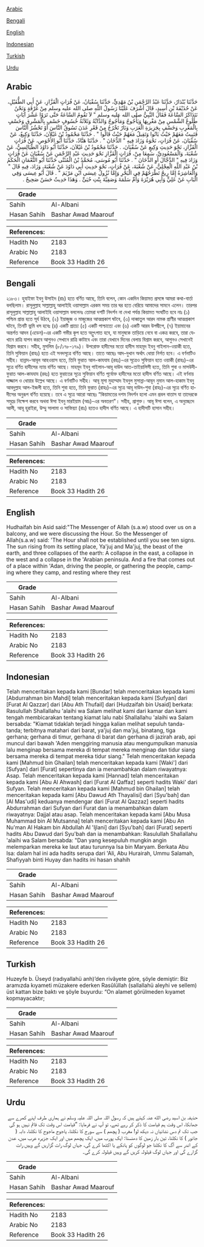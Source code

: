 [Arabic](#arabic)

[Bengali](#bengali)

[English](#english)

[Indonesian](#indonesian)

[Turkish](#turkish)

[Urdu](#urdu)

## Arabic


<div dir="rtl" lang="ar" style={{fontSize:'larger',backgroundColor:'#f8f9fa',padding:20}}>
حَدَّثَنَا بُنْدَارٌ، حَدَّثَنَا عَبْدُ الرَّحْمَنِ بْنُ مَهْدِيٍّ، حَدَّثَنَا سُفْيَانُ، عَنْ فُرَاتٍ الْقَزَّازِ، عَنْ أَبِي الطُّفَيْلِ، عَنْ حُذَيْفَةَ بْنِ أَسِيدٍ، قَالَ أَشْرَفَ عَلَيْنَا رَسُولُ اللَّهِ صلى الله عليه وسلم مِنْ غُرْفَةٍ وَنَحْنُ نَتَذَاكَرُ السَّاعَةَ فَقَالَ النَّبِيُّ صلى الله عليه وسلم ‏"‏ لاَ تَقُومُ السَّاعَةُ حَتَّى تَرَوْا عَشْرَ آيَاتٍ طُلُوعُ الشَّمْسِ مِنْ مَغْرِبِهَا وَيَأْجُوجُ وَمَأْجُوجُ وَالدَّابَّةُ وَثَلاَثَةُ خُسُوفٍ خَسْفٍ بِالْمَشْرِقِ وَخَسْفٍ بِالْمَغْرِبِ وَخَسْفٍ بِجَزِيرَةِ الْعَرَبِ وَنَارٌ تَخْرُجُ مِنْ قَعْرِ عَدَنَ تَسُوقُ النَّاسَ أَوْ تَحْشُرُ النَّاسَ فَتَبِيتُ مَعَهُمْ حَيْثُ بَاتُوا وَتَقِيلُ مَعَهُمْ حَيْثُ قَالُوا ‏"‏ ‏.‏ حَدَّثَنَا مَحْمُودُ بْنُ غَيْلاَنَ، حَدَّثَنَا وَكِيعٌ، عَنْ سُفْيَانَ، عَنْ فُرَاتٍ، نَحْوَهُ وَزَادَ فِيهِ ‏"‏ الدُّخَانَ ‏"‏ ‏.‏ حَدَّثَنَا هَنَّادٌ، حَدَّثَنَا أَبُو الأَحْوَصِ، عَنْ فُرَاتٍ الْقَزَّازِ، نَحْوَ حَدِيثِ وَكِيعٍ عَنْ سُفْيَانَ، ‏.‏ حَدَّثَنَا مَحْمُودُ بْنُ غَيْلاَنَ، حَدَّثَنَا أَبُو دَاوُدَ الطَّيَالِسِيُّ، عَنْ شُعْبَةَ، وَالْمَسْعُودِيِّ، سَمِعَا مِنْ، فُرَاتٍ الْقَزَّازِ نَحْوَ حَدِيثِ عَبْدِ الرَّحْمَنِ عَنْ سُفْيَانَ عَنْ فُرَاتٍ وَزَادَ فِيهِ ‏"‏ الدَّجَّالَ أَوِ الدُّخَانَ ‏"‏ ‏.‏ حَدَّثَنَا أَبُو مُوسَى، مُحَمَّدُ بْنُ الْمُثَنَّى حَدَّثَنَا أَبُو النُّعْمَانِ الْحَكَمُ بْنُ عَبْدِ اللَّهِ الْعِجْلِيُّ، عَنْ شُعْبَةَ، عَنْ فُرَاتٍ، نَحْوَ حَدِيثِ أَبِي دَاوُدَ عَنْ شُعْبَةَ، وَزَادَ، فِيهِ قَالَ ‏"‏ وَالْعَاشِرَةُ إِمَّا رِيحٌ تَطْرَحُهُمْ فِي الْبَحْرِ وَإِمَّا نُزُولُ عِيسَى ابْنِ مَرْيَمَ ‏"‏ ‏.‏ قَالَ أَبُو عِيسَى وَفِي الْبَابِ عَنْ عَلِيٍّ وَأَبِي هُرَيْرَةَ وَأُمِّ سَلَمَةَ وَصَفِيَّةَ بِنْتِ حُيَىٍّ ‏.‏ وَهَذَا حَدِيثٌ حَسَنٌ صَحِيحٌ ‏.‏
</div>
<div style={{backgroundColor:'#f8f9fa',padding:20, marginBottom: 10}}><table> <thead> <tr> <th>Grade</th> <th></th> </tr> </thead> <tbody> <tr><td>Sahih</td><td>Al-Albani</td></tr><tr><td>Hasan Sahih</td><td>Bashar Awad Maarouf</td></tr></tbody></table><table> <thead> <tr> <th>References:</th> <th></th> </tr> </thead> <tbody><tr><td>Hadith No</td><td>2183</td></tr><tr><td>Arabic No</td><td>2183</td></tr><tr><td>Reference</td><td>Book 33 Hadith 26</td></tr></tbody></table></div>

## Bengali


<div dir="ltr" lang="bn" style={{fontSize:'larger',backgroundColor:'#f8f9fa',padding:20}}>
২১৮৩। হুযাইফা ইবনু উসাইদ (রাঃ) হতে বর্ণিত আছে, তিনি বলেন, কোন একদিন কিয়ামত প্রসঙ্গে আমরা কথা-বার্তা বলছিলাম। রাসূলুল্লাহ সাল্লাল্লাহু আলাইহি ওয়াসাল্লাম এরকম সময় তার ঘর হতে বেরিয়ে আমাদের সামনে এলেন। তারপর রাসূলুল্লাহ সাল্লাল্লাহু আলাইহি ওয়াসাল্লাম বললেনঃ তোমরা দশটি নিদর্শন না দেখা পর্যন্ত কিয়ামত সংঘটিত হবে নাঃ (১) পশ্চিম প্রান্ত হতে সূর্য উঠবে, (২) ইয়াজুজ ও মাজুজের আত্মপ্রকাশ ঘটবে, (৩) দাব্বাতুল আরদ নামক প্রাণীর আত্মপ্রকাশ ঘটবে, তিনটি ভুমি ধস হবেঃ (৪) একটি প্রাচ্যে (৫) একটি পাশ্চাত্যে এবং (৬) একটি আরব উপদ্বীপে, (৭) ইয়ামানের অন্তর্গত আদন (এডেন)-এর একটি গভীর কূপ হতে অগ্লুৎপাত হবে, যা মানুষকে তাড়িয়ে নেবে বা একত্র করবে, তারা যেখানে রাত্রি যাপন করবে আগুনও সেখানে রাত্রি কাটাবে এবং তারা যেখানে দিনের বেলায় বিশ্রাম করবে, আগুনও সেখানেই বিশ্রাম করবে। সহীহ, মুসলিম (৮/১৭৮-১৭৯)। উপরোক্ত হাদীসের মতো হাদীস মাহমূদ ইবনু গাইলান-ওয়াকী হতে, তিনি সুফিয়ান (রাহঃ) হতে এই সনদসূত্রে বর্ণিত আছে। তাতে আছেঃ আদ-দুখান অর্থাৎ ধোয়া নির্গত হবে। এ বর্ণনাটিও সহীহ। হান্নাদ-আবূল আহওয়াস হতে, তিনি ফুরাত আল-কাযযায (রহঃ)-এর সূত্রেও সুফিয়ান হতে ওয়াকী (রাহঃ)-এর সূত্রে বর্ণিত হাদীসের ন্যায় বর্ণিত আছে। মাহমূদ ইবনু গাইলান-আবূ দাউদ আত-তাইয়ালিসী হতে, তিনি শুবা ও মাসউদী-ফুরাত আল-কাযযায (রহঃ) হতে ফুরাতের সূত্রে সুফিয়ান বর্ণিত পূর্বোক্ত হাদীসের মতো হাদীস বর্ণিত আছে। এই বর্ণনায় দাজ্জাল ও ধোয়ার উল্লেখ আছে। এ বর্ণনাটিও সহীহ। আবূ মূসা মুহাম্মাদ ইবনুল মুসান্না-আবূন নুমান আল-হাকাম ইবনু আবদুল্লাহ আল-ইজলী হতে, তিনি শুবা হতে, তিনি ফুরাত (রাহঃ)-এর সূত্রে আবূ দাউদ-শুবা (রাহঃ)-এর সূত্রে বর্ণিত হাদীসের অনুরূপ বর্ণিত হয়েছে। তবে এ সূত্রে আরো আছেঃ “কিয়ামতের দশম নিদর্শন হলো এমন প্রবল বাতাস যা তাদেরকে সমুদ্রে নিক্ষেপ করবে অথবা ঈসা ইবনু মারইয়াম (আঃ)-এর অবতরণ"। সহীহ, প্রাগুক্ত। আবূ ঈসা বলেন, এ অনুচ্ছেদে আলী, আবূ হুরাইরা, উম্মু সালামা ও সাফিয়্যা (রাঃ) হতেও হাদীস বর্ণিত আছে। এ হাদীসটি হাসান সহীহ।
</div>
<div style={{backgroundColor:'#f8f9fa',padding:20, marginBottom: 10}}><table> <thead> <tr> <th>Grade</th> <th></th> </tr> </thead> <tbody> <tr><td>Sahih</td><td>Al-Albani</td></tr><tr><td>Hasan Sahih</td><td>Bashar Awad Maarouf</td></tr></tbody></table><table> <thead> <tr> <th>References:</th> <th></th> </tr> </thead> <tbody><tr><td>Hadith No</td><td>2183</td></tr><tr><td>Arabic No</td><td>2183</td></tr><tr><td>Reference</td><td>Book 33 Hadith 26</td></tr></tbody></table></div>

## English


<div dir="ltr" lang="en" style={{fontSize:'larger',backgroundColor:'#f8f9fa',padding:20}}>
Hudhaifah bin Asid said:"The Messenger of Allah (s.a.w) stood over us on a balcony, and we were discussing the Hour. So the Messenger of Allah(s.a.w) said: 'The Hour shall not be established until you see ten signs. The sun rising from its setting place, Ya'juj and Ma'juj, the beast of the earth, and three collapses of the earth: A collapse in the east, a collapse in the west and a collapse in the 'Arabian peninsula. And a fire that comes out of a place within 'Adan, driving the people, or gathering the people, camping where they camp, and resting where they rest
</div>
<div style={{backgroundColor:'#f8f9fa',padding:20, marginBottom: 10}}><table> <thead> <tr> <th>Grade</th> <th></th> </tr> </thead> <tbody> <tr><td>Sahih</td><td>Al-Albani</td></tr><tr><td>Hasan Sahih</td><td>Bashar Awad Maarouf</td></tr></tbody></table><table> <thead> <tr> <th>References:</th> <th></th> </tr> </thead> <tbody><tr><td>Hadith No</td><td>2183</td></tr><tr><td>Arabic No</td><td>2183</td></tr><tr><td>Reference</td><td>Book 33 Hadith 26</td></tr></tbody></table></div>

## Indonesian


<div dir="ltr" lang="id" style={{fontSize:'larger',backgroundColor:'#f8f9fa',padding:20}}>
Telah menceritakan kepada kami [Bundar] telah menceritakan kepada kami [Abdurrahman bin Mahdi] telah menceritakan kepada kami [Sufyan] dari [Furat Al Qazzar] dari [Abu Ath Thufail] dari [Hudzaifah bin Usaid] berkata: Rasulullah Shallallahu 'alaihi wa Salam melihat kami dari kamar dan kami tengah membicarakan tentang kiamat lalu nabi Shallallahu 'alaihi wa Salam bersabda: "Kiamat tidaklah terjadi hingga kalian melihat sepuluh tanda-tanda; terbitnya matahari dari barat, ya'juj dan ma'juj, binatang, tiga gerhana; gerhana di timur, gerhana di barat dan gerhana di jazirah arab, api muncul dari bawah 'Aden menggiring manusia atau mengumpulkan manusia lalu menginap bersama mereka di tempat mereka menginap dan tidur siang bersama mereka di tempat mereka tidur siang." Telah menceritakan kepada kami [Mahmud bin Ghailan] telah menceritakan kepada kami [Waki'] dari [Sufyan] dari [Furat] sepertinya dan ia menambahkan dalam riwayatnya: Asap. Telah menceritakan kepada kami [Hannad] telah menceritakan kepada kami [Abu Al Ahwash] dari [Furat Al Qaffaz] seperti hadits Waki' dari Sufyan. Telah menceritakan kepada kami [Mahmud bin Ghailan] telah menceritakan kepada kami [Abu Dawud Ath Thayalisi] dari [Syu'bah] dan [Al Mas'udi] keduanya mendengar dari [Furat Al Qazzaz] seperti hadits Abdurrahman dari Sufyan dari Furat dan ia menambahkan dalam riwayatnya: Dajjal atau asap. Telah menceritakan kepada kami [Abu Musa Muhammad bin Al Mutsanna] telah menceritakan kepada kami [Abu An Nu'man Al Hakam bin Abdullah Al 'Ijlani] dari [Syu'bah] dari [Furat] seperti hadits Abu Dawud dari Syu'bah dan ia menambahkan: Rasulullah Shallallahu 'alaihi wa Salam bersabda: "Dan yang kesepuluh mungkin angin melemparkan mereka ke laut atau turunnya Isa bin Maryam. Berkata Abu Isa: dalam hal ini ada hadits serupa dari 'Ali, Abu Hurairah, Ummu Salamah, Shafiyyah binti Huyay dan hadits ini hasan shahih
</div>
<div style={{backgroundColor:'#f8f9fa',padding:20, marginBottom: 10}}><table> <thead> <tr> <th>Grade</th> <th></th> </tr> </thead> <tbody> <tr><td>Sahih</td><td>Al-Albani</td></tr><tr><td>Hasan Sahih</td><td>Bashar Awad Maarouf</td></tr></tbody></table><table> <thead> <tr> <th>References:</th> <th></th> </tr> </thead> <tbody><tr><td>Hadith No</td><td>2183</td></tr><tr><td>Arabic No</td><td>2183</td></tr><tr><td>Reference</td><td>Book 33 Hadith 26</td></tr></tbody></table></div>

## Turkish


<div dir="ltr" lang="tr" style={{fontSize:'larger',backgroundColor:'#f8f9fa',padding:20}}>
Huzeyfe b. Üseyd (radıyallahü anh)’den rivâyete göre, şöyle demiştir: Biz aramızda kıyameti müzakere ederken Rasûlüllah (sallallahü aleyhi ve sellem) üst kattan bize baktı ve şöyle buyurdu: “On alamet görülmeden kıyamet kopmayacaktır;
</div>
<div style={{backgroundColor:'#f8f9fa',padding:20, marginBottom: 10}}><table> <thead> <tr> <th>Grade</th> <th></th> </tr> </thead> <tbody> <tr><td>Sahih</td><td>Al-Albani</td></tr><tr><td>Hasan Sahih</td><td>Bashar Awad Maarouf</td></tr></tbody></table><table> <thead> <tr> <th>References:</th> <th></th> </tr> </thead> <tbody><tr><td>Hadith No</td><td>2183</td></tr><tr><td>Arabic No</td><td>2183</td></tr><tr><td>Reference</td><td>Book 33 Hadith 26</td></tr></tbody></table></div>

## Urdu


<div dir="rtl" lang="ur" style={{fontSize:'larger',backgroundColor:'#f8f9fa',padding:20}}>
حذیفہ بن اسید رضی الله عنہ کہتے ہیں کہ رسول اللہ صلی اللہ علیہ وسلم نے ہماری طرف اپنے کمرے سے جھانکا، اس وقت ہم قیامت کا ذکر کر رہے تھے، تو آپ نے فرمایا: ”قیامت اس وقت تک قائم نہیں ہو گی جب تک تم دس نشانیاں نہ دیکھ لو! مغرب ( پچھم ) سے سورج کا نکلنا، یاجوج ماجوج کا نکلنا، دابہ ( جانور ) کا نکلنا، تین بار زمین کا دھنسنا: ایک پورب میں، ایک پچھم میں اور ایک جزیرہ عرب میں، عدن کے اندر سے آگ کا نکلنا جو لوگوں کو ہانکے یا اکٹھا کرے گی، جہاں لوگ رات گزاریں گے وہیں رات گزارے گی اور جہاں لوگ قیلولہ کریں گے وہیں قیلولہ کرے گی۔
</div>
<div style={{backgroundColor:'#f8f9fa',padding:20, marginBottom: 10}}><table> <thead> <tr> <th>Grade</th> <th></th> </tr> </thead> <tbody> <tr><td>Sahih</td><td>Al-Albani</td></tr><tr><td>Hasan Sahih</td><td>Bashar Awad Maarouf</td></tr></tbody></table><table> <thead> <tr> <th>References:</th> <th></th> </tr> </thead> <tbody><tr><td>Hadith No</td><td>2183</td></tr><tr><td>Arabic No</td><td>2183</td></tr><tr><td>Reference</td><td>Book 33 Hadith 26</td></tr></tbody></table></div>